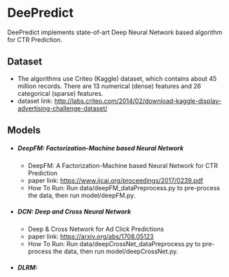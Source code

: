 # DeePredict

DeePredict implements state-of-art Deep Neural Network based algorithm for CTR Prediction. 

## Dataset
- The algorithms use Criteo (Kaggle) dataset, which contains about 45 million records. There are 13 numerical (dense) features and 26 categorical (sparse) features.
- dataset link: http://labs.criteo.com/2014/02/download-kaggle-display-advertising-challenge-dataset/

## Models
 - ##### DeepFM: Factorization-Machine based Neural Network
    - DeepFM: A Factorization-Machine based Neural Network for CTR Prediction
    - paper link: https://www.ijcai.org/proceedings/2017/0239.pdf
    - How To Run: Run data/deepFM_dataPreprocess.py to pre-process the data, then run model/deepFM.py.

 - ##### DCN: Deep and Cross Neural Network
    - Deep & Cross Network for Ad Click Predictions
    - paper link: https://arxiv.org/abs/1708.05123
    - How To Run: Run data/deepCrossNet_dataPreprocess.py to pre-process the data, then run model/deepCrossNet.py.

 - ##### DLRM:

